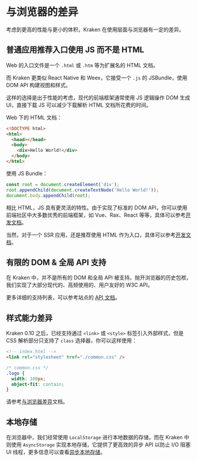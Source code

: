 # 与浏览器的差异

考虑到更高的性能与更小的体积，Kraken 在使用层面与浏览器有一定的差异。

## 普通应用推荐入口使用 JS 而不是 HTML

Web 的入口文件是一个 `.html` 或 `.htm` 等为扩展名的 HTML 文档。

而 Kraken 更类似 React Native 和 Weex，它接受一个 `.js` 的 JSBundle，使用 DOM API 构建视图和样式。

这样的选择是出于性能的考虑，现代的前端框架通常使用 JS 逻辑操作 DOM 生成 UI，直接下载 JS 可以减少下载解析 HTML 文档所花费的时间。

Web 下的 HTML 文档：

```html
<!DOCTYPE html>
<html>
  <head></head>
  <body>
    <div>Hello World!</div>
  </body>
</html>
```

使用 JS Bundle：

```js
const root = document.createElement('div');
root.appendChild(document.createTextNode('Hello World!'));
document.body.appendChild(root);
```

相比 HTML，JS 具有更灵活的特性。由于实现了标准的 DOM API，你可以使用前端社区中大多数优秀的前端框架，如 Vue、Rax、React 等等，具体可以参考[开发文档](/guide)。

当然，对于一个 SSR 应用，还是推荐使用 HTML 作为入口，具体可以参考[开发文档](/guide/advanced/html)。

## 有限的 DOM & 全局 API 支持

在 Kraken 中，并不是所有的 DOM 和全局 API 被支持。抛开浏览器的历史包袱，我们实现了大部分现代的、高频使用的、用户友好的 W3C API。

更多详细的支持列表，可以参考站点的 [API 文档](/api/tags)。

## 样式能力差异

Kraken 0.10 之后，已经支持通过 `<link>` 或 `<style>` 标签引入外部样式，但是 CSS 解析部分只支持了 `class` 选择器，你可以这样使用：

```html
<!-- index.html -->
<link rel="stylesheet" href="./common.css" />
```

```css
/* common.css */
.logo {
  width: 100px;
  object-fit: contain;
}
```

请参考[与浏览器差异](/api/styles/difference)文档。

## 本地存储

在浏览器中，我们经常使用 `LocalStorage` 进行本地数据的存储，而在 Kraken 中则使用 `AsyncStorage` 实现本地存储，它提供了更高效的异步 API 以防止 I/O 阻塞 UI 线程，更多信息可以查看[异步本地存储](/api/enhancement/storage)。
